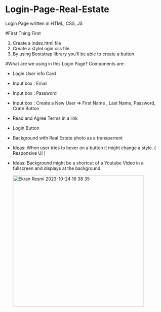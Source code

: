 # Login-Page-Real-Estate
Login Page written in HTML, CSS, JS

#First Thing First
1. Create a index.html file
2. Create a styleLogin.css file
3. By using Bootstrap library you'll be able to create a button

#What are we using in this Login Page? 
Components are: 
- Login User info Card
- Input box : Email
- Input box : Password
- Input box : Create a New User => First Name , Last Name, Password, Crate Button
- Read and Agree Terms in a link 
- Login Button
- Background with Real Estate photo as a transparrent
- Ideas: When user tries to hover on a button it might change a style. ( Responsive UI )
- Ideas: Background might be a shortcut of a Youtube Video in a fullscreen and displays at the background. 

  <img width="414" alt="Ekran Resmi 2023-10-24 16 38 35" src="https://github.com/https-github-com-celine1deepwork/Login-Page-Real-Estate/assets/69770393/d80b64ed-b787-43b7-8182-de69a75f3c38">
